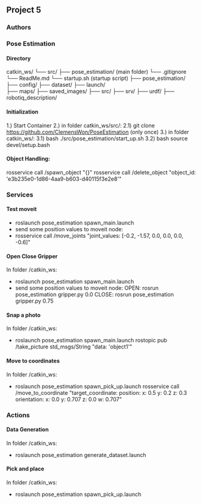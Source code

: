 ## Project 5

### Authors

### Pose Estimation

#### Directory

catkin_ws/
└── src/
├── pose_estimation/ (main folder)
└── .gitignore
└── ReadMe.md
└── startup.sh (startup script)
├── pose_estimation/  
 ├── config/
├── dataset/
├── launch/  
├── maps/
├── saved_images/
├── src/
├── srv/
├── urdf/
├── robotiq_description/

#### Initialization

1.) Start Container
2.) in folder catkin_ws/src/:
2.1) git clone https://github.com/ClemensWon/PoseEstimation (only once)
3.) in folder catkin_ws/:
3.1) bash ./src/pose_estimation/start_up.sh
3.2) bash source devel/setup.bash

#### Object Handling:

rosservice call /spawn_object "{}"
rosservice call /delete_object "object_id: 'e3b235e0-1d86-4aa9-b603-d40115f3e2e8'"

### Services

#### Test moveit

- roslaunch pose_estimation spawn_main.launch
- send some position values to moveit node:
- rosservice call /move_joints "joint_values: [-0.2, -1.57, 0.0, 0.0, 0.0, -0.6]"

#### Open Close Gripper

In folder /catkin_ws:

- roslaunch pose_estimation spawn_main.launch
- send some position values to moveit node:
  OPEN:
  rosrun pose_estimation gripper.py 0.0
  CLOSE:
  rosrun pose_estimation gripper.py 0.75

#### Snap a photo

In folder /catkin_ws:

- roslaunch pose_estimation spawn_main.launch
  rostopic pub /take_picture std_msgs/String "data: 'object1'"

#### Move to coordinates

In folder /catkin_ws:

- roslaunch pose_estimation spawn_pick_up.launch
  rosservice call /move_to_coordinate "target_coordinate:
  position:
  x: 0.5
  y: 0.2
  z: 0.3
  orientation:
  x: 0.0
  y: 0.707
  z: 0.0
  w: 0.707"

### Actions

#### Data Generation

In folder /catkin_ws:

- roslaunch pose_estimation generate_dataset.launch

#### Pick and place

In folder /catkin_ws:

- roslaunch pose_estimation spawn_pick_up.launch

